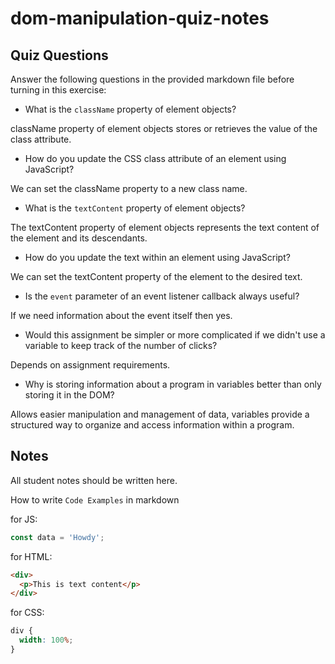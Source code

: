 # dom-manipulation-quiz-notes

## Quiz Questions

Answer the following questions in the provided markdown file before turning in this exercise:

- What is the `className` property of element objects?

className property of element objects stores or retrieves the value of the class attribute.

- How do you update the CSS class attribute of an element using JavaScript?

We can set the className property to a new class name.

- What is the `textContent` property of element objects?

The textContent property of element objects represents the text content of the element and its descendants.

- How do you update the text within an element using JavaScript?

We can set the textContent property of the element to the desired text.

- Is the `event` parameter of an event listener callback always useful?

If we need information about the event itself then yes.

- Would this assignment be simpler or more complicated if we didn't use a variable to keep track of the number of clicks?

Depends on assignment requirements.

- Why is storing information about a program in variables better than only storing it in the DOM?

Allows easier manipulation and management of data, variables provide a structured way to organize and access information within a program.

## Notes

All student notes should be written here.

How to write `Code Examples` in markdown

for JS:

```javascript
const data = 'Howdy';
```

for HTML:

```html
<div>
  <p>This is text content</p>
</div>
```

for CSS:

```css
div {
  width: 100%;
}
```
